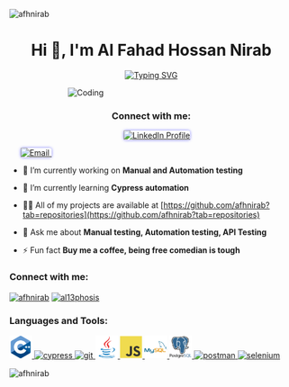 <p align="left"> <img src="https://komarev.com/ghpvc/?username=afhnirab&label=Profile%20views&color=4E97D1&style=flat" alt="afhnirab" /> </p>
<h1 align="center">Hi 👋, I'm Al Fahad Hossan Nirab</h1>

<p align="center">
  <!-- Typing SVG by DenverCoder1 - https://github.com/DenverCoder1/readme-typing-svg -->
  <a href="https://git.io/typing-svg"><img src="https://readme-typing-svg.demolab.com?          font=Fira+Code&pause=1000&color=F75D78&center=true&width=435&lines=Full+Stack+SQA+Engineer;Always+learning+new+things." alt="Typing SVG" /></a>
</p>
<img align="right" alt="Coding" width="400" src="https://camo.githubusercontent.com/cae12fddd9d6982901d82580bdf321d81fb299141098ca1c2d4891870827bf17/68747470733a2f2f6d69726f2e6d656469756d2e636f6d2f6d61782f313336302f302a37513379765349765f7430696f4a2d5a2e676966">
&nbsp;&nbsp;&nbsp;&nbsp;
<!-- Social icons section -->
 <h3 align="center">Connect with me:</h3>
  <p align="center">
  &nbsp;&nbsp;&nbsp;&nbsp;
  <a href="https://www.linkedin.com/in/afhnirab/" target="_blank" rel="nofollow" style="outline: none; box-shadow: 0 0 5px rgba(0, 0, 255, 0.5); border-radius: 4px;">
    <img src="https://img.icons8.com/color/48/000000/linkedin.png" alt="LinkedIn Profile" style="max-width: 100%;">
</a>

  &nbsp;&nbsp;&nbsp;&nbsp;
 <a href="mailto:afhnirab97@gmail.com" target="_blank" rel="nofollow" style="outline: none; box-shadow: 0 0 5px rgba(0, 0, 255, 0.5); border-radius: 4px;">
    <img src="https://img.icons8.com/color/48/000000/gmail.png" alt="Email" style="max-width: 100%;">
</a>
  &nbsp;&nbsp;&nbsp;&nbsp;
  
- 🔭 I’m currently working on **Manual and Automation testing**

- 🌱 I’m currently learning **Cypress automation**

- 👨‍💻 All of my projects are available at [https://github.com/afhnirab?tab=repositories](https://github.com/afhnirab?tab=repositories)

- 💬 Ask me about **Manual testing, Automation testing, API Testing**

- ⚡ Fun fact **Buy me a coffee, being free comedian is tough**

<h3 align="left">Connect with me:</h3>
<p align="left">
<a href="https://linkedin.com/in/afhnirab" target="blank"><img align="center" src="https://raw.githubusercontent.com/rahuldkjain/github-profile-readme-generator/master/src/images/icons/Social/linked-in-alt.svg" alt="afhnirab" height="30" width="40" /></a>
<a href="https://fb.com/al13phosis" target="blank"><img align="center" src="https://raw.githubusercontent.com/rahuldkjain/github-profile-readme-generator/master/src/images/icons/Social/facebook.svg" alt="al13phosis" height="30" width="40" /></a>
</p>

<h3 align="left">Languages and Tools:</h3>
<p align="left"> <a href="https://www.w3schools.com/cpp/" target="_blank" rel="noreferrer"> <img src="https://raw.githubusercontent.com/devicons/devicon/master/icons/cplusplus/cplusplus-original.svg" alt="cplusplus" width="40" height="40"/> </a> <a href="https://www.cypress.io" target="_blank" rel="noreferrer"> <img src="https://raw.githubusercontent.com/simple-icons/simple-icons/6e46ec1fc23b60c8fd0d2f2ff46db82e16dbd75f/icons/cypress.svg" alt="cypress" width="40" height="40"/> </a> <a href="https://git-scm.com/" target="_blank" rel="noreferrer"> <img src="https://www.vectorlogo.zone/logos/git-scm/git-scm-icon.svg" alt="git" width="40" height="40"/> </a> <a href="https://www.java.com" target="_blank" rel="noreferrer"> <img src="https://raw.githubusercontent.com/devicons/devicon/master/icons/java/java-original.svg" alt="java" width="40" height="40"/> </a> <a href="https://developer.mozilla.org/en-US/docs/Web/JavaScript" target="_blank" rel="noreferrer"> <img src="https://raw.githubusercontent.com/devicons/devicon/master/icons/javascript/javascript-original.svg" alt="javascript" width="40" height="40"/> </a> <a href="https://www.mysql.com/" target="_blank" rel="noreferrer"> <img src="https://raw.githubusercontent.com/devicons/devicon/master/icons/mysql/mysql-original-wordmark.svg" alt="mysql" width="40" height="40"/> </a> <a href="https://www.postgresql.org" target="_blank" rel="noreferrer"> <img src="https://raw.githubusercontent.com/devicons/devicon/master/icons/postgresql/postgresql-original-wordmark.svg" alt="postgresql" width="40" height="40"/> </a> <a href="https://postman.com" target="_blank" rel="noreferrer"> <img src="https://www.vectorlogo.zone/logos/getpostman/getpostman-icon.svg" alt="postman" width="40" height="40"/> </a> <a href="https://www.selenium.dev" target="_blank" rel="noreferrer"> <img src="https://raw.githubusercontent.com/detain/svg-logos/780f25886640cef088af994181646db2f6b1a3f8/svg/selenium-logo.svg" alt="selenium" width="40" height="40"/> </a> </p>

<p><img align="center" src="https://github-readme-stats.vercel.app/api/top-langs?username=afhnirab&show_icons=true&locale=en&layout=compact" alt="afhnirab" /></p>



